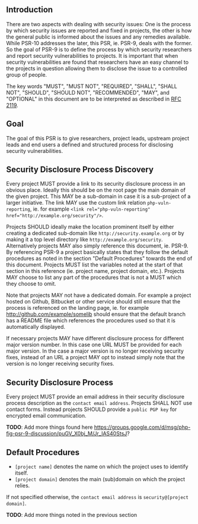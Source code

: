 ## Introduction

There are two aspects with dealing with security issues: One is the process
by which security issues are reported and fixed in projects, the other
is how the general public is informed about the issues and any remedies
available. While PSR-10 addresses the later, this PSR, ie. PSR-9, deals with
the former. So the goal of PSR-9 is to define the process by which security
researchers and report security vulnerabilities to projects. It is important
that when security vulnerabilities are found that researchers have an easy
channel to the projects in question allowing them to disclose the issue to a
controlled group of people.

The key words "MUST", "MUST NOT", "REQUIRED", "SHALL", "SHALL NOT", "SHOULD",
"SHOULD NOT", "RECOMMENDED", "MAY", and "OPTIONAL" in this document are to be
interpreted as described in [RFC 2119][].

[RFC 2119]: http://tools.ietf.org/html/rfc2119

## Goal

The goal of this PSR is to give researchers, project leads, upstream project
leads and end users a defined and structured process for disclosing security
vulnerabilities.

## Security Disclosure Process Discovery

Every project MUST provide a link to its security disclosure process in
an obvious place. Ideally this should be on the root page the main domain of
the given project. This MAY be a sub-domain in case it is a sub-project of a
larger initiative. The link MAY use the custom link relation
``php-vuln-reporting``, ie. for example
``<link rel="php-vuln-reporting" href="http://example.org/security"/>``.

Projects SHOULD ideally make the location prominent itself
by either creating a dedicated sub-domain like ``http://security.example.org``
or by making it a top level directory like ``http://example.org/security``.
Alternatively projects MAY also simply reference this document, ie. PSR-9.
By referencing PSR-9 a project basically states that they follow the
default procedures as noted in the section "Default Procedures" towards
the end of this document. Projects MUST list the variables noted at the start
of that section in this reference (ie. project name, project domain, etc.).
Projects MAY choose to list any part of the procedures that is not a MUST
which they choose to omit.

Note that projects MAY not have a dedicated domain. For example a project
hosted on Github, Bitbucket or other service should still ensure that the
process is referenced on the landing page, ie. for example
http://github.com/example/somelib should ensure that the default branch
has a README file which references the procedures used so that it is
automatically displayed.

If necessary projects MAY have different disclosure process
for different major version number. In this case one URL MUST be provided
for each major version. In the case a major version is no longer receiving
security fixes, instead of an URL a project MAY opt to instead simply
note that the version is no longer receiving security fixes.

## Security Disclosure Process

Every project MUST provide an email address in their security disclosure
process description as the ``contact email address``. Projects SHALL NOT
use contact forms. Instead projects SHOULD provide a ``public PGP key``
for encrypted email communication.

**TODO**: Add more things found here https://groups.google.com/d/msg/php-fig-psr-9-discussion/puGV_X0bj_M/Jr_IAS40StsJ?

## Default Procedures

* ``[project name]`` denotes the name on which the project uses to identify itself.
* ``[project domain]`` denotes the main (sub)domain on which the project relies.

If not specified otherwise, the ``contact email address`` is ``security@[project domain]``.

**TODO**: Add more things noted in the previous section